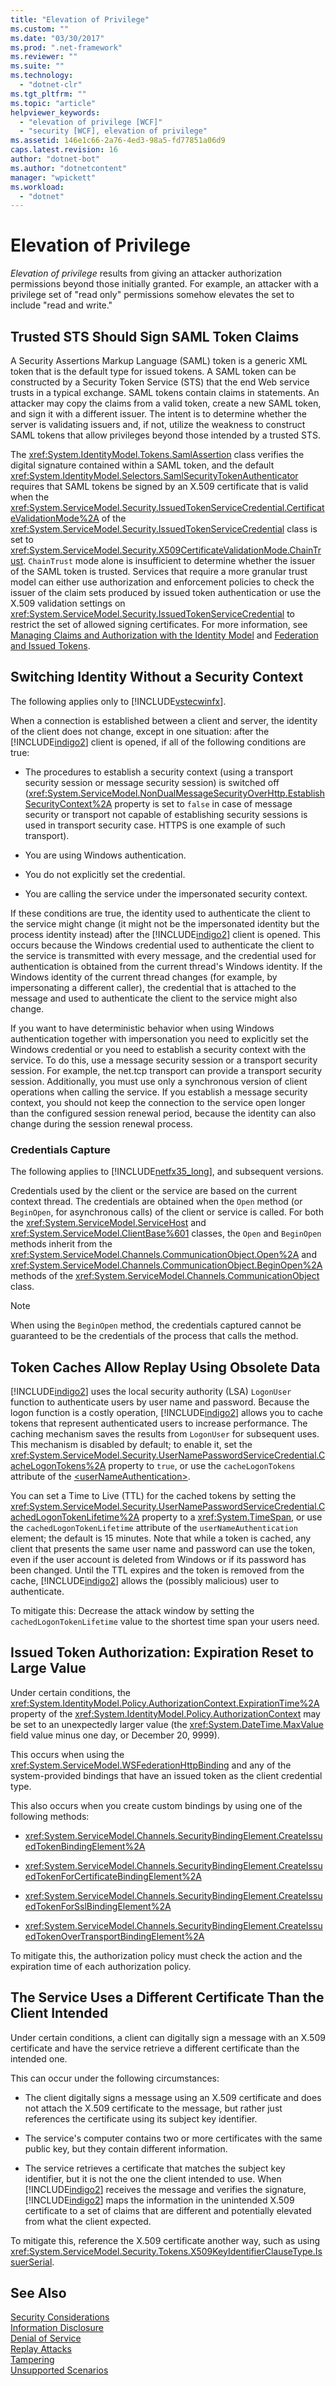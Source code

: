```yaml
---
title: "Elevation of Privilege"
ms.custom: ""
ms.date: "03/30/2017"
ms.prod: ".net-framework"
ms.reviewer: ""
ms.suite: ""
ms.technology: 
  - "dotnet-clr"
ms.tgt_pltfrm: ""
ms.topic: "article"
helpviewer_keywords: 
  - "elevation of privilege [WCF]"
  - "security [WCF], elevation of privilege"
ms.assetid: 146e1c66-2a76-4ed3-98a5-fd77851a06d9
caps.latest.revision: 16
author: "dotnet-bot"
ms.author: "dotnetcontent"
manager: "wpickett"
ms.workload: 
  - "dotnet"
---
```

# Elevation of Privilege
*Elevation of privilege* results from giving an attacker authorization permissions beyond those initially granted. For example, an attacker with a privilege set of "read only" permissions somehow elevates the set to include "read and write."  
  
## Trusted STS Should Sign SAML Token Claims  
 A Security Assertions Markup Language (SAML) token is a generic XML token that is the default type for issued tokens. A SAML token can be constructed by a Security Token Service (STS) that the end Web service trusts in a typical exchange. SAML tokens contain claims in statements. An attacker may copy the claims from a valid token, create a new SAML token, and sign it with a different issuer. The intent is to determine whether the server is validating issuers and, if not, utilize the weakness to construct SAML tokens that allow privileges beyond those intended by a trusted STS.  
  
 The <xref:System.IdentityModel.Tokens.SamlAssertion> class verifies the digital signature contained within a SAML token, and the default <xref:System.IdentityModel.Selectors.SamlSecurityTokenAuthenticator> requires that SAML tokens be signed by an X.509 certificate that is valid when the <xref:System.ServiceModel.Security.IssuedTokenServiceCredential.CertificateValidationMode%2A> of the <xref:System.ServiceModel.Security.IssuedTokenServiceCredential> class is set to <xref:System.ServiceModel.Security.X509CertificateValidationMode.ChainTrust>. `ChainTrust` mode alone is insufficient to determine whether the issuer of the SAML token is trusted. Services that require a more granular trust model can either use authorization and enforcement policies to check the issuer of the claim sets produced by issued token authentication or use the X.509 validation settings on <xref:System.ServiceModel.Security.IssuedTokenServiceCredential> to restrict the set of allowed signing certificates. For more information, see [Managing Claims and Authorization with the Identity Model](../../../../docs/framework/wcf/feature-details/managing-claims-and-authorization-with-the-identity-model.md) and [Federation and Issued Tokens](../../../../docs/framework/wcf/feature-details/federation-and-issued-tokens.md).  
  
## Switching Identity Without a Security Context  
 The following applies only to [!INCLUDE[vstecwinfx](../../../../includes/vstecwinfx-md.md)].  
  
 When a connection is established between a client and server, the identity of the client does not change, except in one situation: after the [!INCLUDE[indigo2](../../../../includes/indigo2-md.md)] client is opened, if all of the following conditions are true:  
  
-   The procedures to establish a security context (using a transport security session or message security session) is switched off (<xref:System.ServiceModel.NonDualMessageSecurityOverHttp.EstablishSecurityContext%2A> property is set to `false` in case of message security or transport not capable of establishing security sessions is used in transport security case. HTTPS is one example of such transport).  
  
-   You are using Windows authentication.  
  
-   You do not explicitly set the credential.  
  
-   You are calling the service under the impersonated security context.  
  
 If these conditions are true, the identity used to authenticate the client to the service might change (it might not be the impersonated identity but the process identity instead) after the [!INCLUDE[indigo2](../../../../includes/indigo2-md.md)] client is opened. This occurs because the Windows credential used to authenticate the client to the service is transmitted with every message, and the credential used for authentication is obtained from the current thread's Windows identity. If the Windows identity of the current thread changes (for example, by impersonating a different caller), the credential that is attached to the message and used to authenticate the client to the service might also change.  
  
 If you want to have deterministic behavior when using Windows authentication together with impersonation you need to explicitly set the Windows credential or you need to establish a security context with the service. To do this, use a message security session or a transport security session. For example, the net.tcp transport can provide a transport security session. Additionally, you must use only a synchronous version of client operations when calling the service. If you establish a message security context, you should not keep the connection to the service open longer than the configured session renewal period, because the identity can also change during the session renewal process.  
  
### Credentials Capture  
 The following applies to [!INCLUDE[netfx35_long](../../../../includes/netfx35-long-md.md)], and subsequent versions.  
  
 Credentials used by the client or the service are based on the current context thread. The credentials are obtained when the `Open` method (or `BeginOpen`, for asynchronous calls) of the client or service is called. For both the <xref:System.ServiceModel.ServiceHost> and <xref:System.ServiceModel.ClientBase%601> classes, the `Open` and `BeginOpen` methods inherit from the <xref:System.ServiceModel.Channels.CommunicationObject.Open%2A> and <xref:System.ServiceModel.Channels.CommunicationObject.BeginOpen%2A> methods of the <xref:System.ServiceModel.Channels.CommunicationObject> class.  
  
> [!NOTE]
>  When using the `BeginOpen` method, the credentials captured cannot be guaranteed to be the credentials of the process that calls the method.  
  
## Token Caches Allow Replay Using Obsolete Data  
 [!INCLUDE[indigo2](../../../../includes/indigo2-md.md)] uses the local security authority (LSA) `LogonUser` function to authenticate users by user name and password. Because the logon function is a costly operation, [!INCLUDE[indigo2](../../../../includes/indigo2-md.md)] allows you to cache tokens that represent authenticated users to increase performance. The caching mechanism saves the results from `LogonUser` for subsequent uses. This mechanism is disabled by default; to enable it, set the <xref:System.ServiceModel.Security.UserNamePasswordServiceCredential.CacheLogonTokens%2A> property to `true`, or use the `cacheLogonTokens` attribute of the [\<userNameAuthentication>](../../../../docs/framework/configure-apps/file-schema/wcf/usernameauthentication.md).  
  
 You can set a Time to Live (TTL) for the cached tokens by setting the <xref:System.ServiceModel.Security.UserNamePasswordServiceCredential.CachedLogonTokenLifetime%2A> property to a <xref:System.TimeSpan>, or use the `cachedLogonTokenLifetime` attribute of the `userNameAuthentication` element; the default is 15 minutes. Note that while a token is cached, any client that presents the same user name and password can use the token, even if the user account is deleted from Windows or if its password has been changed. Until the TTL expires and the token is removed from the cache, [!INCLUDE[indigo2](../../../../includes/indigo2-md.md)] allows the (possibly malicious) user to authenticate.  
  
 To mitigate this: Decrease the attack window by setting the `cachedLogonTokenLifetime` value to the shortest time span your users need.  
  
## Issued Token Authorization: Expiration Reset to Large Value  
 Under certain conditions, the <xref:System.IdentityModel.Policy.AuthorizationContext.ExpirationTime%2A> property of the <xref:System.IdentityModel.Policy.AuthorizationContext> may be set to an unexpectedly larger value (the <xref:System.DateTime.MaxValue> field value minus one day, or December 20, 9999).  
  
 This occurs when using the <xref:System.ServiceModel.WSFederationHttpBinding> and any of the system-provided bindings that have an issued token as the client credential type.  
  
 This also occurs when you create custom bindings by using one of the following methods:  
  
-   <xref:System.ServiceModel.Channels.SecurityBindingElement.CreateIssuedTokenBindingElement%2A>  
  
-   <xref:System.ServiceModel.Channels.SecurityBindingElement.CreateIssuedTokenForCertificateBindingElement%2A>  
  
-   <xref:System.ServiceModel.Channels.SecurityBindingElement.CreateIssuedTokenForSslBindingElement%2A>  
  
-   <xref:System.ServiceModel.Channels.SecurityBindingElement.CreateIssuedTokenOverTransportBindingElement%2A>  
  
 To mitigate this, the authorization policy must check the action and the expiration time of each authorization policy.  
  
## The Service Uses a Different Certificate Than the Client Intended  
 Under certain conditions, a client can digitally sign a message with an X.509 certificate and have the service retrieve a different certificate than the intended one.  
  
 This can occur under the following circumstances:  
  
-   The client digitally signs a message using an X.509 certificate and does not attach the X.509 certificate to the message, but rather just references the certificate using its subject key identifier.  
  
-   The service's computer contains two or more certificates with the same public key, but they contain different information.  
  
-   The service retrieves a certificate that matches the subject key identifier, but it is not the one the client intended to use. When [!INCLUDE[indigo2](../../../../includes/indigo2-md.md)] receives the message and verifies the signature, [!INCLUDE[indigo2](../../../../includes/indigo2-md.md)] maps the information in the unintended X.509 certificate to a set of claims that are different and potentially elevated from what the client expected.  
  
 To mitigate this, reference the X.509 certificate another way, such as using <xref:System.ServiceModel.Security.Tokens.X509KeyIdentifierClauseType.IssuerSerial>.  
  
## See Also  
 [Security Considerations](../../../../docs/framework/wcf/feature-details/security-considerations-in-wcf.md)  
 [Information Disclosure](../../../../docs/framework/wcf/feature-details/information-disclosure.md)  
 [Denial of Service](../../../../docs/framework/wcf/feature-details/denial-of-service.md)  
 [Replay Attacks](../../../../docs/framework/wcf/feature-details/replay-attacks.md)  
 [Tampering](../../../../docs/framework/wcf/feature-details/tampering.md)  
 [Unsupported Scenarios](../../../../docs/framework/wcf/feature-details/unsupported-scenarios.md)

